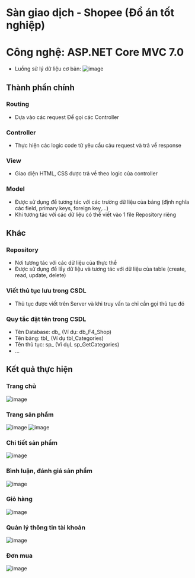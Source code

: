 # Sàn giao dịch - Shopee (Đồ án tốt nghiệp)
# Công nghệ: ASP.NET Core MVC  7.0
- Luồng sử lý dữ liệu cơ bản: 
![image](https://github.com/DangVanCong2301/Shopee/assets/111124018/380752c3-aafb-47ed-a503-971c3e655532)
## Thành phần chính
### Routing
- Dựa vào các request Để gọi các Controller

### Controller
- Thực hiện các logic code từ yêu cầu cảu request và trả về response

### View
- Giao diện HTML, CSS được trả về theo logic của controller

### Model
- Được sử dụng để tương tác với các trường dữ liệu của bảng (định nghĩa các field, primary keys, foreign key,...)
- Khi tương tác với các dữ liệu có thể viết vào 1 file Repository riêng

## Khác
### Repository 
- Nơi tương tác với các dữ liệu của thực thể
- Được sử dụng để lấy dữ liệu và tương tác với dữ liệu của table (create, read, update, delete)

### Viết thủ tục lưu trong CSDL
  - Thủ tục được viết trên Server và khi truy vấn ta chỉ cần gọi thủ tục đó
### Quy tắc đặt tên trong CSDL
 - Tên Database: db_ (Ví dụ: db_F4_Shop)
 - Tên bảng: tbl_ (Ví dụ tbl_Categories)
 - Tên thủ tục: sp_ (Ví dụL sp_GetCategories)
 - ...
## Kết quả thực hiện
### Trang chủ
![image](https://github.com/DangVanCong2301/Shopee/assets/111124018/699968b6-b840-4492-b95f-4a4906111570)
### Trang sản phẩm
![image](https://github.com/DangVanCong2301/Shopee/assets/111124018/910aaa41-4def-4061-a89e-c098ff4b78dd)
![image](https://github.com/DangVanCong2301/Shopee/assets/111124018/99323383-235a-4952-b122-2c5690a38866)
### Chi tiết sản phẩm
![image](https://github.com/DangVanCong2301/Shopee/assets/111124018/5e6b66ea-711c-476b-84fa-6718f7cbd220)
### Bình luận, đánh giá sản phẩm
![image](https://github.com/DangVanCong2301/Shopee/assets/111124018/a0ba7b83-b26f-40d9-9171-422402bfa703)
### Giỏ hàng
![image](https://github.com/DangVanCong2301/F4-Shop/assets/111124018/a8e018a9-86e4-4cbd-aca2-29a3d112b676)
### Quản lý thông tin tài khoản
![image](https://github.com/DangVanCong2301/F4-Shop/assets/111124018/bef0bda4-ea4b-46eb-af38-e77e64aee75f)
### Đơn mua
![image](https://github.com/user-attachments/assets/fd216ade-27c0-4b5d-9c9f-593fa1b5ded5)











